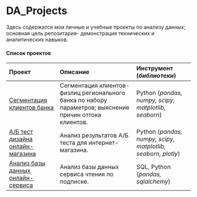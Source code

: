 # DA_Projects
Здесь содержатся мои личные и учебные проекты по анализу данных; основная цель репозитария- демонстрация технических и аналитических навыков. 

#### Список проектов
|Проект|Описание|Инструмент (*библиотеки*)|
|:---|:---|:---|
| [Cегментация клиентов банка](сегментация_клиентов_банка) | Сегментация клиентов-физлиц регионального банка по набору параметров; выяснение причин оттока клиентов.| Python (*pandas, numpy, scipy, matplotlib, seaborn*) |
| [А/Б тест дизайна онлайн-магазина](AБ_тест_магазин)|Анализ результатов А/Б теста для интернет-магазина.| Python (*pandas, numpy, scipy, matplotlib, seaborn, plotly*) |
| [Анализ базы данных онлайн-сервиса](SQL_анализ_БД_сервиса)|Анализ базы данных сервиса чтения по подписке.| SQL, Python (*pandas, sqlalchemy*) |


